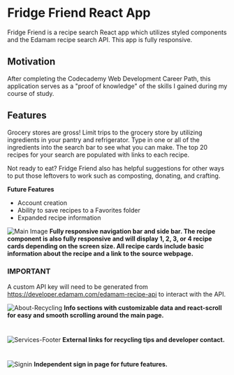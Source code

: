 # Fridge Friend React App

Fridge Friend is a recipe search React app which utilizes styled components and the Edamam recipe search API. This app is fully responsive.

## Motivation

After completing the Codecademy Web Development Career Path, this application serves as a "proof of knowledge" of the skills I gained during my course of study.

## Features

Grocery stores are gross! Limit trips to the grocery store by utilizing ingredients in your pantry and refrigerator. Type in one or all of the ingredients into the search bar to see what you can make. The top 20 recipes for your search are populated with links to each recipe.

Not ready to eat? Fridge Friend also has helpful suggestions for other ways to put those leftovers to work such as composting, donating, and crafting.

**Future Features**
- Account creation
- Ability to save recipes to a Favorites folder
- Expanded recipe information

![Main Image](https://user-images.githubusercontent.com/76915344/117237242-80d6fd80-adf8-11eb-9afc-c7c0b906d200.PNG)
**Fully responsive navigation bar and side bar. The recipe component is also fully responsive and will display 1, 2, 3, or 4 recipe cards depending on the screen size. All recipe cards include basic information about the recipe and a link to the source webpage.** 
### IMPORTANT
A custom API key will need to be generated from https://developer.edamam.com/edamam-recipe-api to interact with the API.

![About-Recycling](https://user-images.githubusercontent.com/76915344/117237247-83395780-adf8-11eb-8ad1-e33b265f1a23.PNG)
**Info sections with customizable data and react-scroll for easy and smooth scrolling around the main page.**  
#

![Services-Footer](https://user-images.githubusercontent.com/76915344/117237252-87fe0b80-adf8-11eb-87be-ef38d4b3c9b3.PNG)
**External links for recycling tips and developer contact.**
#

![Signin](https://user-images.githubusercontent.com/76915344/117237256-8a606580-adf8-11eb-818a-dc787cef8ad6.PNG)
**Independent sign in page for future features.**
